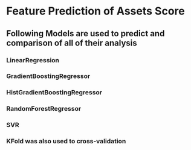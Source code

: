 # Feature Prediction of Assets Score

## Following Models are used to predict and comparison of all of their analysis

###  LinearRegression
###  GradientBoostingRegressor
###  HistGradientBoostingRegressor
###  RandomForestRegressor
###  SVR


###  KFold was also used to cross-validation
